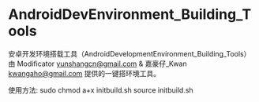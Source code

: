 AndroidDevEnvironment_Building_Tools
====================================

安卓开发环境搭载工具（AndroidDevelopmentEnvironment_Building_Tools）
由 Modificator yunshangcn@gmail.com & 嘉豪仔_Kwan kwangaho@gmail.com 提供的一键搭环境工具。

使用方法:
        sudo chmod a+x initbuild.sh
        source initbuild.sh
